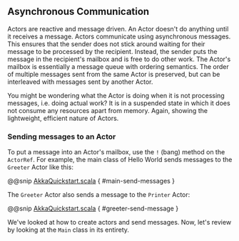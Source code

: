 ## Asynchronous Communication

Actors are reactive and message driven. An Actor doesn't do anything until it receives a message. Actors communicate using asynchronous messages. This ensures that the sender does not stick around waiting for their message to be processed by the recipient. Instead, the sender puts the message in the recipient's mailbox and is free to do other work. The Actor's mailbox is essentially a message queue with ordering semantics. The order of multiple messages sent from the same Actor is preserved, but can be interleaved with messages sent by another Actor.
 
You might be wondering what the Actor is doing when it is not processing messages, i.e. doing actual work? It is in a suspended state in which it does not consume any resources apart from memory. Again, showing the lightweight, efficient nature of Actors. 

### Sending messages to an Actor

To put a message into an Actor's mailbox, use the `!` (bang) method on the `ActorRef`. For example, the main class of Hello World sends messages to the `Greeter` Actor like this:
 
@@snip [AkkaQuickstart.scala]($g8src$/scala/com/lightbend/akka/sample/AkkaQuickstart.scala) { #main-send-messages }
 
The `Greeter` Actor also sends a message to the `Printer` Actor:
 
@@snip [AkkaQuickstart.scala]($g8src$/scala/com/lightbend/akka/sample/AkkaQuickstart.scala) { #greeter-send-message }
 
We've looked at how to create actors and send messages. Now, let's review by looking at the `Main` class in its entirety. 